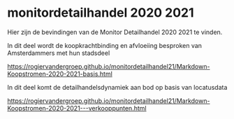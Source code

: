 # monitordetailhandel 2020 2021
Hier zijn de bevindingen van de Monitor Detailhandel 2020 2021 te vinden.

In dit deel wordt de koopkrachtbinding en afvloeiing besproken van Amsterdammers met hun stadsdeel

https://rogiervandergroep.github.io/monitordetailhandel21/Markdown-Koopstromen-2020-2021-basis.html

In dit deel komt de detailhandelsdynamiek aan bod op basis van locatusdata

https://rogiervandergroep.github.io/monitordetailhandel21/Markdown-Koopstromen-2020-2021---verkooppunten.html
